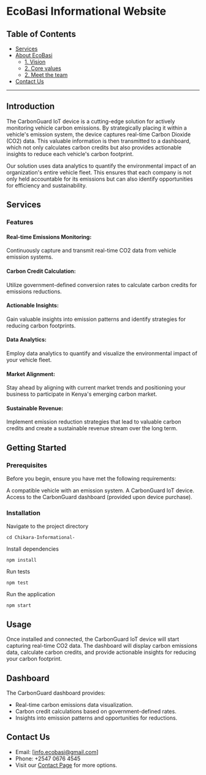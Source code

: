 # EcoBasi Informational Website


## Table of Contents
- [Services](#services)
- [About EcoBasi](#about-ecobasi)
  - [1. Vision](#1-vision)
  - [2. Core values](#2-core-values)
  - [2. Meet the team](#2-meet-the-team)
- [Contact Us](#contact-us)

---
## Introduction

The CarbonGuard IoT device is a cutting-edge solution for actively monitoring vehicle carbon emissions. By strategically placing it within a vehicle's emission system, the device captures real-time Carbon Dioxide (CO2) data. This valuable information is then transmitted to a dashboard, which not only calculates carbon credits but also provides actionable insights to reduce each vehicle's carbon footprint.

Our solution uses data analytics to quantify the environmental impact of an organization's entire vehicle fleet. This ensures that each company is not only held accountable for its emissions but can also identify opportunities for efficiency and sustainability.

## Services

### Features

#### Real-time Emissions Monitoring:
Continuously capture and transmit real-time CO2 data from vehicle emission systems.

#### Carbon Credit Calculation:
Utilize government-defined conversion rates to calculate carbon credits for emissions reductions.

#### Actionable Insights:
Gain valuable insights into emission patterns and identify strategies for reducing carbon footprints.

#### Data Analytics:
Employ data analytics to quantify and visualize the environmental impact of your vehicle fleet.

#### Market Alignment:
Stay ahead by aligning with current market trends and positioning your business to participate in Kenya's emerging carbon market.

#### Sustainable Revenue: 
Implement emission reduction strategies that lead to valuable carbon credits and create a sustainable revenue stream over the long term.


## Getting Started

### Prerequisites
Before you begin, ensure you have met the following requirements:

A compatible vehicle with an emission system.
A CarbonGuard IoT device.
Access to the CarbonGuard dashboard (provided upon device purchase).

### Installation

Navigate to the project directory
```
cd Chikara-Informational-
```
Install dependencies
```
npm install
```
Run tests
```
npm test
```
Run the application
```
npm start
```



## Usage

Once installed and connected, the CarbonGuard IoT device will start capturing real-time CO2 data. The dashboard will display carbon emissions data, calculate carbon credits, and provide actionable insights for reducing your carbon footprint.

## Dashboard

The CarbonGuard dashboard provides:

- Real-time carbon emissions data visualization.
- Carbon credit calculations based on government-defined rates.
- Insights into emission patterns and opportunities for reductions.

## Contact Us
- Email: [info.ecobasi@gmail.com]
- Phone: +2547 0676 4545
- Visit our [Contact Page](#) for more options.
